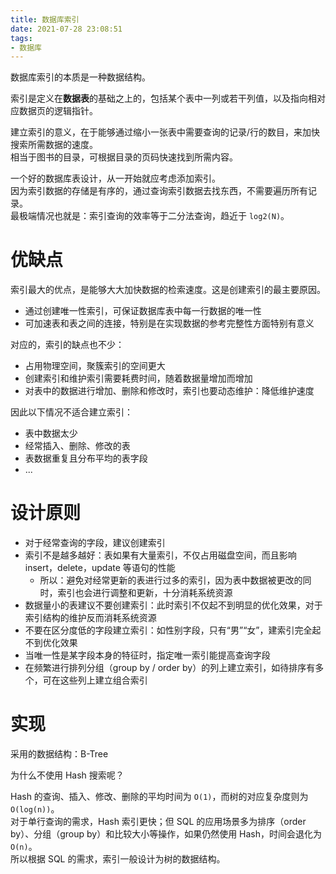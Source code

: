 ```yaml
---
title: 数据库索引
date: 2021-07-28 23:08:51
tags:
- 数据库
---
```


数据库索引的本质是一种数据结构。

<!-- more -->

索引是定义在**数据表**的基础之上的，包括某个表中一列或若干列值，以及指向相对应数据页的逻辑指针。

建立索引的意义，在于能够通过缩小一张表中需要查询的记录/行的数目，来加快搜索所需数据的速度。  
相当于图书的目录，可根据目录的页码快速找到所需内容。

一个好的数据库表设计，从一开始就应考虑添加索引。  
因为索引数据的存储是有序的，通过查询索引数据去找东西，不需要遍历所有记录。  
最极端情况也就是：索引查询的效率等于二分法查询，趋近于 `log2(N)`。


# 优缺点

索引最大的优点，是能够大大加快数据的检索速度。这是创建索引的最主要原因。
* 通过创建唯一性索引，可保证数据库表中每一行数据的唯一性
* 可加速表和表之间的连接，特别是在实现数据的参考完整性方面特别有意义

对应的，索引的缺点也不少：
* 占用物理空间，聚簇索引的空间更大
* 创建索引和维护索引需要耗费时间，随着数据量增加而增加
* 对表中的数据进行增加、删除和修改时，索引也要动态维护：降低维护速度

因此以下情况不适合建立索引：
* 表中数据太少
* 经常插入、删除、修改的表
* 表数据重复且分布平均的表字段
* ...


# 设计原则

* 对于经常查询的字段，建议创建索引
* 索引不是越多越好：表如果有大量索引，不仅占用磁盘空间，而且影响 insert，delete，update 等语句的性能
    * 所以：避免对经常更新的表进行过多的索引，因为表中数据被更改的同时，索引也会进行调整和更新，十分消耗系统资源
* 数据量小的表建议不要创建索引：此时索引不仅起不到明显的优化效果，对于索引结构的维护反而消耗系统资源
* 不要在区分度低的字段建立索引：如性别字段，只有“男”“女”，建索引完全起不到优化效果
* 当唯一性是某字段本身的特征时，指定唯一索引能提高查询字段
* 在频繁进行排列分组（group by / order by）的列上建立索引，如待排序有多个，可在这些列上建立组合索引


# 实现

采用的数据结构：B-Tree

为什么不使用 Hash 搜索呢？

Hash 的查询、插入、修改、删除的平均时间为 `O(1)`，而树的对应复杂度则为 `O(log(n))`。  
对于单行查询的需求，Hash 索引更快；但 SQL 的应用场景多为排序（order by）、分组（group by）和比较大小等操作，如果仍然使用 Hash，时间会退化为 `O(n)`。  
所以根据 SQL 的需求，索引一般设计为树的数据结构。
